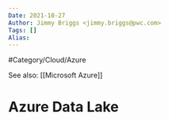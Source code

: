 ```yaml
---
Date: 2021-10-27
Author: Jimmy Briggs <jimmy.briggs@pwc.com>
Tags: []
Alias:
---
```


#Category/Cloud/Azure 

See also: [[Microsoft Azure]]

# Azure Data Lake
